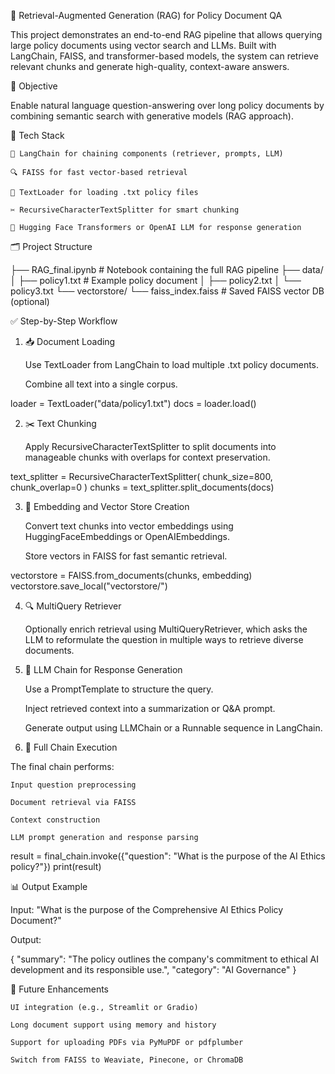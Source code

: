 📄 Retrieval-Augmented Generation (RAG) for Policy Document QA

This project demonstrates an end-to-end RAG pipeline that allows querying large policy documents using vector search and LLMs. Built with LangChain, FAISS, and transformer-based models, the system can retrieve relevant chunks and generate high-quality, context-aware answers.

🧠 Objective

Enable natural language question-answering over long policy documents by combining semantic search with generative models (RAG approach).

🔧 Tech Stack

    🧠 LangChain for chaining components (retriever, prompts, LLM)

    🔍 FAISS for fast vector-based retrieval

    📄 TextLoader for loading .txt policy files

    ✂️ RecursiveCharacterTextSplitter for smart chunking

    🤗 Hugging Face Transformers or OpenAI LLM for response generation

🗂️ Project Structure

├── RAG_final.ipynb       # Notebook containing the full RAG pipeline
├── data/
│   ├── policy1.txt       # Example policy document
│   ├── policy2.txt
│   └── policy3.txt
└── vectorstore/
    └── faiss_index.faiss # Saved FAISS vector DB (optional)

✅ Step-by-Step Workflow
1. 📥 Document Loading

    Use TextLoader from LangChain to load multiple .txt policy documents.

    Combine all text into a single corpus.

loader = TextLoader("data/policy1.txt")
docs = loader.load()


2. ✂️ Text Chunking

    Apply RecursiveCharacterTextSplitter to split documents into manageable chunks with overlaps for context preservation.

text_splitter = RecursiveCharacterTextSplitter(
    chunk_size=800,
    chunk_overlap=0
)
chunks = text_splitter.split_documents(docs)


3. 🧮 Embedding and Vector Store Creation

    Convert text chunks into vector embeddings using HuggingFaceEmbeddings or OpenAIEmbeddings.

    Store vectors in FAISS for fast semantic retrieval.

vectorstore = FAISS.from_documents(chunks, embedding)
vectorstore.save_local("vectorstore/")

4. 🔍 MultiQuery Retriever 

    Optionally enrich retrieval using MultiQueryRetriever, which asks the LLM to reformulate the question in multiple ways to retrieve diverse documents.

5. 🤖 LLM Chain for Response Generation

    Use a PromptTemplate to structure the query.

    Inject retrieved context into a summarization or Q&A prompt.

    Generate output using LLMChain or a Runnable sequence in LangChain.

6. 🔄 Full Chain Execution

The final chain performs:

    Input question preprocessing

    Document retrieval via FAISS

    Context construction

    LLM prompt generation and response parsing

result = final_chain.invoke({"question": "What is the purpose of the AI Ethics policy?"})
print(result)


📊 Output Example

Input:
"What is the purpose of the Comprehensive AI Ethics Policy Document?"

Output:

{
  "summary": "The policy outlines the company's commitment to ethical AI development and its responsible use.",
  "category": "AI Governance"
}

🚀 Future Enhancements

    UI integration (e.g., Streamlit or Gradio)

    Long document support using memory and history

    Support for uploading PDFs via PyMuPDF or pdfplumber

    Switch from FAISS to Weaviate, Pinecone, or ChromaDB
